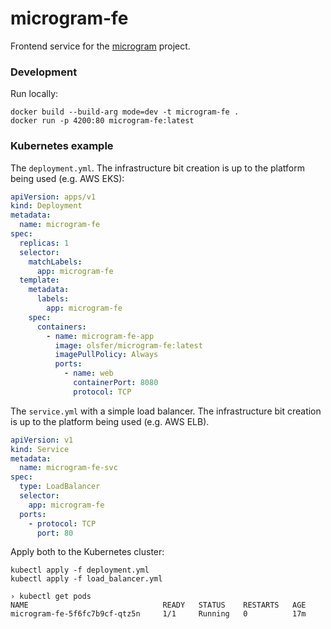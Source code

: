 # microgram-fe

Frontend service for the [microgram](https://github.com/oswaldoferreira/microgram) project. 

### Development

Run locally:

```
docker build --build-arg mode=dev -t microgram-fe .
docker run -p 4200:80 microgram-fe:latest
```

### Kubernetes example

The `deployment.yml`. The infrastructure bit creation is up to the platform being used (e.g. AWS EKS):

```yml
apiVersion: apps/v1
kind: Deployment
metadata:
  name: microgram-fe
spec:
  replicas: 1
  selector:
    matchLabels:
      app: microgram-fe
  template:
    metadata:
      labels:
        app: microgram-fe
    spec:
      containers:
        - name: microgram-fe-app
          image: olsfer/microgram-fe:latest
          imagePullPolicy: Always
          ports:
            - name: web
              containerPort: 8080
              protocol: TCP
```

The `service.yml` with a simple load balancer. The infrastructure bit creation is up to the platform being used (e.g. AWS ELB).

```yml
apiVersion: v1
kind: Service
metadata:
  name: microgram-fe-svc
spec:
  type: LoadBalancer
  selector:
    app: microgram-fe
  ports:
    - protocol: TCP
      port: 80
```

Apply both to the Kubernetes cluster:

```
kubectl apply -f deployment.yml
kubectl apply -f load_balancer.yml

› kubectl get pods
NAME                              READY   STATUS    RESTARTS   AGE
microgram-fe-5f6fc7b9cf-qtz5n     1/1     Running   0          17m
```

